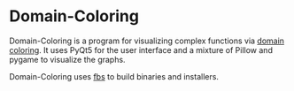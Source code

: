 # Domain-Coloring
Domain-Coloring is a program for visualizing complex functions via [domain coloring](https://en.wikipedia.org/wiki/Domain_coloring). 
It uses PyQt5 for the user interface and a mixture of Pillow and pygame to visualize the graphs.

Domain-Coloring uses [fbs](https://build-system.fman.io/) to build binaries and installers. 
